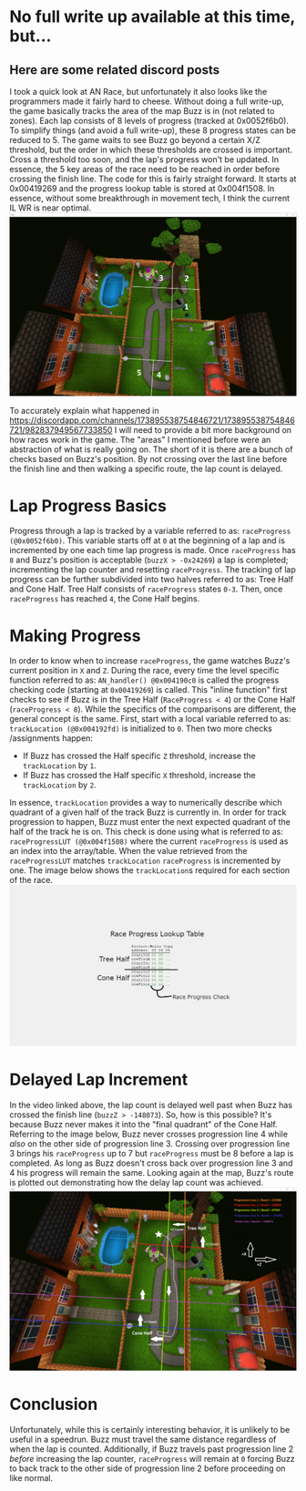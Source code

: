 # No full write up available at this time, but...
## Here are some related discord posts

I took a quick look at AN Race, but unfortunately it also looks like the programmers made it fairly hard to cheese. Without doing a full write-up, the game basically tracks the area of the map Buzz is in (not related to zones). Each lap consists of 8 levels of progress (tracked at 0x0052f6b0). To simplify things (and avoid a full write-up), these 8 progress states can be reduced to 5. The game waits to see Buzz go beyond a certain X/Z threshold, but the order in which these thresholds are crossed is important. Cross a threshold too soon, and the lap's progress won't be updated. In essence, the 5 key areas of the race need to be reached in order before crossing the finish line. The code for this is fairly straight forward. It starts at 0x00419269 and the progress lookup table is stored at 0x004f1508. In essence, without some breakthrough in movement tech, I think the current IL WR is near optimal.
![simpleLayout](./AN_Race_progress_areas.png)

To accurately explain what happened in https://discordapp.com/channels/173895538754846721/173895538754846721/982837949567733850 I will need to provide a bit more background on how races work in the game. The "areas" I mentioned before were an abstraction of what is really going on. The short of it is there are a bunch of checks based on Buzz's position. By not crossing over the last line before the finish line and then walking a specific route, the lap count is delayed.

# Lap Progress Basics
Progress through a lap is tracked by a variable referred to as: `raceProgress (@0x0052f6b0)`. This variable starts off at `0` at the beginning of a lap and is incremented by one each time lap progress is made. Once `raceProgress` has `8` and Buzz's position is acceptable (`buzzX > -0x24269`) a lap is completed; incrementing the lap counter and resetting `raceProgress`. The tracking of lap progress can be further subdivided into two halves referred to as: Tree Half and Cone Half. Tree Half consists of `raceProgress` states `0-3`. Then, once `raceProgress` has reached `4`, the Cone Half begins.

# Making Progress
In order to know when to increase `raceProgress`, the game watches Buzz's current position in `X` and `Z`. During the race, every time the level specific function referred to as: `AN_handler() @0x004190c0` is called the progress checking code (starting at `0x00419269`) is called. This "inline function" first checks to see if Buzz is in the Tree Half (`RaceProgress < 4`) or the Cone Half (`raceProgress < 8`). While the specifics of the comparisons are different, the general concept is the same. First, start with a local variable referred to as: `trackLocation (@0x004192fd)` is initialized to `0`. Then two more checks /assignments happen:
- If Buzz has crossed the Half specific `Z` threshold, increase the `trackLocation` by `1`.
- If Buzz has crossed the Half specific `X` threshold, increase the `trackLocation` by `2`.

In essence, `trackLocation` provides a way to numerically describe which quadrant of a given half of the track Buzz is currently in. In order for track progression to happen, Buzz must enter the next expected quadrant of the half of the track he is on. This check is done using what is referred to as: `raceProgressLUT (@0x004f1508)` where the current `raceProgress` is used as an index into the array/table. When the value retrieved from the `raceProgressLUT` matches `trackLocation` `raceProgress` is incremented by one. The image below shows the `trackLocation`s required for each section of the race.
![lookupTable](./progressTableAnnotated.png)

# Delayed Lap Increment
In the video linked above, the lap count is delayed well past when Buzz has crossed the finish line (`buzzZ > -148073`). So, how is this possible? It's because Buzz never makes it into the "final quadrant" of the Cone Half. Referring to the image below, Buzz never crosses progression line 4 while _also_ on the other side of progression line 3. Crossing over progression line 3 brings his `raceProgress` up to 7 but `raceProgress` must be 8 before a lap is completed. As long as Buzz doesn't cross back over progression line 3 and 4 his progress will remain the same. Looking again at the map, Buzz's route is plotted out demonstrating how the delay lap count was achieved.
![verboseLayout](./AN_race_progress_lines.PNG)

# Conclusion
Unfortunately, while this is certainly interesting behavior, it is unlikely to be useful in a speedrun. Buzz must travel the same distance regardless of when the lap is counted. Additionally, if Buzz travels past progression line 2 _before_ increasing the lap counter, `raceProgress` will remain at `0` forcing Buzz to back track to the other side of progression line 2 before proceeding on like normal.